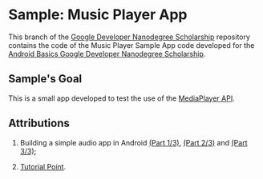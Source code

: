 # Sample: Music Player App
This branch of the [Google Developer Nanodegree Scholarship](https://github.com/EnduranceCode/GoogleDeveloperNanodegreeScholarship/tree/master) repository contains the code of the Music Player Sample App code developed for the [Android Basics Google Developer Nanodegree Scholarship](https://sites.google.com/knowlabs.com/gdnd2017).

## Sample's Goal
This is a small app developed to test the use of the [MediaPlayer API](https://developer.android.com/reference/android/media/MediaPlayer).

## Attributions
1. Building a simple audio app in Android [(Part 1/3)](https://medium.com/androiddevelopers/building-a-simple-audio-app-in-android-part-1-3-c14d1a66e0f1), [(Part 2/3)](https://medium.com/androiddevelopers/building-a-simple-audio-app-in-android-part-2-3-a514f6224b83) and [(Part 3/3)](https://medium.com/androiddevelopers/building-a-simple-audio-app-in-android-part-3-3-ead4a0e10673);

2. [Tutorial Point](http://www.tutorialspoint.com/android/android_mediaplayer.htm).
